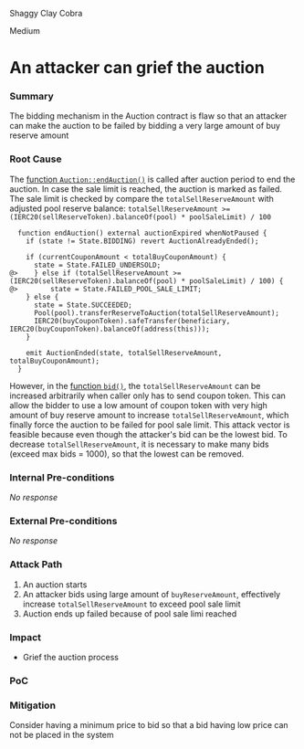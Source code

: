Shaggy Clay Cobra

Medium

# An attacker can grief the auction

### Summary

The bidding mechanism in the Auction contract is flaw so that an attacker can make the auction to be failed by bidding a very large amount of buy reserve amount

### Root Cause

The [function `Auction::endAuction()`](https://github.com/sherlock-audit/2024-12-plaza-finance/blob/main/plaza-evm/src/Auction.sol#L336-L350) is called after auction period to end the auction. In case the sale limit is reached, the auction is marked as failed. The sale limit is checked by compare the `totalSellReserveAmount` with adjusted pool reserve balance: `totalSellReserveAmount >= (IERC20(sellReserveToken).balanceOf(pool) * poolSaleLimit) / 100`
```solidity
  function endAuction() external auctionExpired whenNotPaused {
    if (state != State.BIDDING) revert AuctionAlreadyEnded();

    if (currentCouponAmount < totalBuyCouponAmount) {
      state = State.FAILED_UNDERSOLD;
@>    } else if (totalSellReserveAmount >= (IERC20(sellReserveToken).balanceOf(pool) * poolSaleLimit) / 100) {
@>        state = State.FAILED_POOL_SALE_LIMIT;
    } else {
      state = State.SUCCEEDED;
      Pool(pool).transferReserveToAuction(totalSellReserveAmount);
      IERC20(buyCouponToken).safeTransfer(beneficiary, IERC20(buyCouponToken).balanceOf(address(this)));
    }

    emit AuctionEnded(state, totalSellReserveAmount, totalBuyCouponAmount);
  }
```
However, in the [function `bid()`](https://github.com/sherlock-audit/2024-12-plaza-finance/blob/main/plaza-evm/src/Auction.sol#L125-L171), the `totalSellReserveAmount` can be increased arbitrarily when caller only has to send coupon token. This can allow the bidder to use a low amount of coupon token with very high amount of buy reserve amount to increase `totalSellReserveAmount`, which finally force the auction to be failed for pool sale limit. 
This attack vector is feasible because even though the attacker's bid can be the lowest bid. To decrease `totalSellReserveAmount`, it is necessary to make many bids (exceed max bids = 1000), so that the lowest can be removed.

### Internal Pre-conditions

_No response_

### External Pre-conditions

_No response_

### Attack Path

1. An auction starts
2. An attacker bids using large amount of `buyReserveAmount`, effectively increase `totalSellReserveAmount` to exceed pool sale limit
3. Auction ends up failed because of pool sale limi reached

### Impact

- Grief the auction process

### PoC


### Mitigation

Consider having a minimum price to bid so that a bid having low price can not be placed in the system